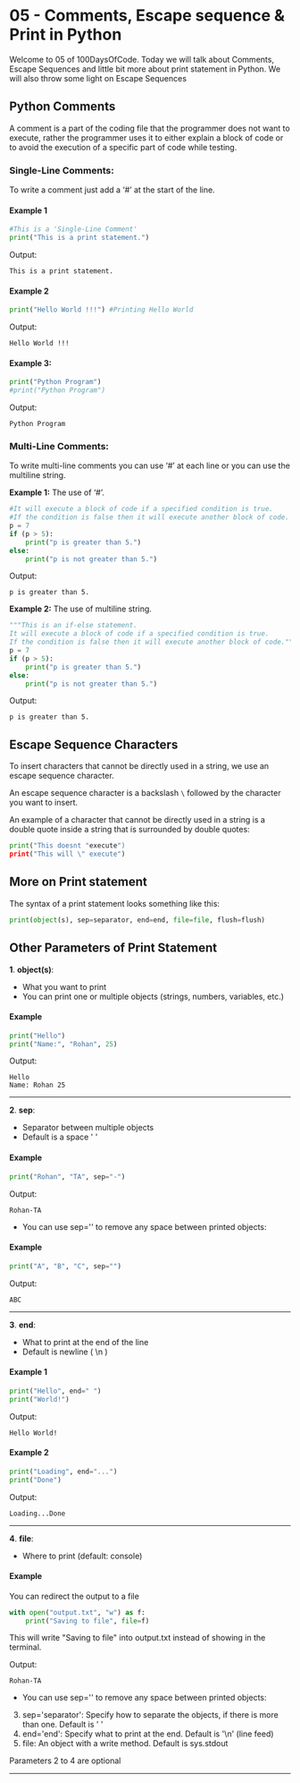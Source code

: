 # 05 - Comments, Escape sequence & Print in Python

Welcome to 05 of 100DaysOfCode. Today we will talk about Comments, Escape Sequences and little bit more about print statement in Python.
We will also throw some light on Escape Sequences

## Python Comments
A comment is a part of the coding file that the programmer does not want to execute, rather the programmer uses it to either explain a block of code or to avoid the execution of a specific part of code while testing.

### Single-Line Comments:

To write a comment just add a ‘#’ at the start of the line.

#### Example 1

```python
#This is a 'Single-Line Comment'
print("This is a print statement.")
``` 

Output:

```markup
This is a print statement. 
``` 

#### Example 2

```python
print("Hello World !!!") #Printing Hello World
```

Output:

```markup
Hello World !!!
``` 

#### Example 3:

```python
print("Python Program")
#print("Python Program")
``` 

Output: 

```markup
Python Program
``` 
### Multi-Line Comments:

To write multi-line comments you can use ‘#’ at each line or you can use the multiline string.

**Example 1:** The use of ‘#’.

```python
#It will execute a block of code if a specified condition is true.
#If the condition is false then it will execute another block of code.
p = 7
if (p > 5):
    print("p is greater than 5.")
else:
    print("p is not greater than 5.")
```


Output:

```markup
p is greater than 5.
```


**Example 2:** The use of multiline string.

```python
"""This is an if-else statement.
It will execute a block of code if a specified condition is true.
If the condition is false then it will execute another block of code."""
p = 7
if (p > 5):
    print("p is greater than 5.")
else:
    print("p is not greater than 5.")
```

Output:

```markup
p is greater than 5.
```

## Escape Sequence Characters

To insert characters that cannot be directly used in a string, we use an escape sequence character.

An escape sequence character is a backslash  `\`  followed by the character you want to insert.

An example of a character that cannot be directly used in a string is a double quote inside a string that is surrounded by double quotes:

```python
print("This doesnt "execute")
print("This will \" execute")
```

## More on Print statement
The syntax of a print statement looks something like this:

```python
print(object(s), sep=separator, end=end, file=file, flush=flush)
```

## Other Parameters of Print Statement 
**1**. **object(s)**:
- What you want to print
- You can print one or multiple objects (strings, numbers, variables, etc.)

#### Example
```python
print("Hello")
print("Name:", "Rohan", 25)
```

Output: 

```markup
Hello
Name: Rohan 25
```
---

**2**. **sep**:
- Separator between multiple objects
- Default is a space ' '

#### Example
```python
print("Rohan", "TA", sep="-")
```

Output: 

```markup
Rohan-TA
```

- You can use sep='' to remove any space between printed objects:

#### Example
```python
print("A", "B", "C", sep="")
```

Output: 

```markup
ABC
```
---

**3**. **end**:
- What to print at the end of the line
- Default is newline ( \n )

#### Example 1
```python
print("Hello", end=" ")
print("World!")
```

Output: 

```markup
Hello World!
```
#### Example 2
```python
print("Loading", end="...")
print("Done")
```

Output: 

```markup
Loading...Done
```
---

**4**. **file**:
- Where to print (default: console)

#### Example
You can redirect the output to a file
```python
with open("output.txt", "w") as f:
    print("Saving to file", file=f)
```
This will write "Saving to file" into output.txt instead of showing in the terminal.

Output: 

```markup
Rohan-TA
```

- You can use sep='' to remove any space between printed objects:
3. sep='separator': Specify how to separate the objects, if there is more than one. Default is ' '
4. end='end': Specify what to print at the end. Default is '\n' (line feed)
5. file: An object with a write method. Default is sys.stdout

Parameters 2 to 4 are optional

---
